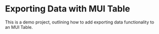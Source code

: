 # Exporting Data with MUI Table 

This is a demo project, outlining how to add exporting data functionality to an MUI Table. 
